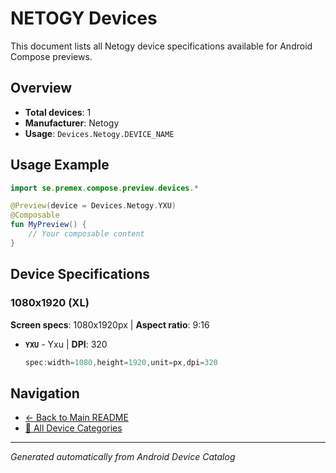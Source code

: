 # NETOGY Devices

This document lists all Netogy device specifications available for Android Compose previews.

## Overview

- **Total devices**: 1
- **Manufacturer**: Netogy
- **Usage**: `Devices.Netogy.DEVICE_NAME`

## Usage Example

```kotlin
import se.premex.compose.preview.devices.*

@Preview(device = Devices.Netogy.YXU)
@Composable
fun MyPreview() {
    // Your composable content
}
```

## Device Specifications

### 1080x1920 (XL)

**Screen specs**: 1080x1920px | **Aspect ratio**: 9:16

- **`YXU`** - Yxu | **DPI**: 320
  ```kotlin
  spec:width=1080,height=1920,unit=px,dpi=320
  ```

## Navigation

- [← Back to Main README](../../README.md)
- [📱 All Device Categories](../README.md)

---
*Generated automatically from Android Device Catalog*
